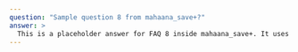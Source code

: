 ```yaml
---
question: "Sample question 8 from mahaana_save+?"
answer: >
  This is a placeholder answer for FAQ 8 inside mahaana_save+. It uses proper YAML block formatting to avoid any parsing issues.
---
```

